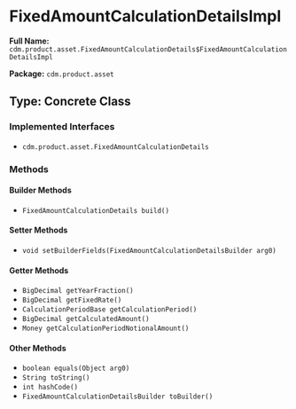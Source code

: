 # FixedAmountCalculationDetailsImpl

**Full Name:** `cdm.product.asset.FixedAmountCalculationDetails$FixedAmountCalculationDetailsImpl`

**Package:** `cdm.product.asset`

## Type: Concrete Class

### Implemented Interfaces

- `cdm.product.asset.FixedAmountCalculationDetails`

### Methods

#### Builder Methods

- `FixedAmountCalculationDetails build()`

#### Setter Methods

- `void setBuilderFields(FixedAmountCalculationDetailsBuilder arg0)`

#### Getter Methods

- `BigDecimal getYearFraction()`
- `BigDecimal getFixedRate()`
- `CalculationPeriodBase getCalculationPeriod()`
- `BigDecimal getCalculatedAmount()`
- `Money getCalculationPeriodNotionalAmount()`

#### Other Methods

- `boolean equals(Object arg0)`
- `String toString()`
- `int hashCode()`
- `FixedAmountCalculationDetailsBuilder toBuilder()`

